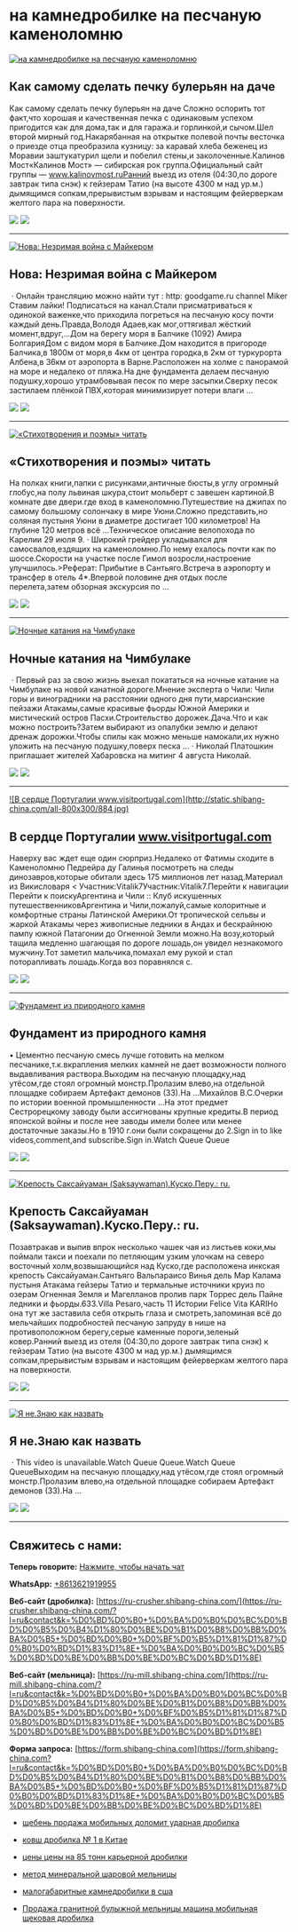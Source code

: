 # на камнедробилке на песчаную каменоломню

<a href="https://swt.shibang-china.com/?l=ru&img&k=%D0%BD%D0%B0+%D0%BA%D0%B0%D0%BC%D0%BD%D0%B5%D0%B4%D1%80%D0%BE%D0%B1%D0%B8%D0%BB%D0%BA%D0%B5+%D0%BD%D0%B0+%D0%BF%D0%B5%D1%81%D1%87%D0%B0%D0%BD%D1%83%D1%8E+%D0%BA%D0%B0%D0%BC%D0%B5%D0%BD%D0%BE%D0%BB%D0%BE%D0%BC%D0%BD%D1%8E" target="_blank">![на камнедробилке на песчаную каменоломню](http://static.shibang-china.com/all-800x300/359.jpg)</a>

## Как самому сделать печку булерьян на даче
Как самому сделать печку булерьян на даче Сложно оспорить тот факт,что хорошая и качественная печка с одинаковым успехом пригодится как для дома,так и для гаража.и горлинкой,и сычом.Шел второй мирный год.Накарябанная на открытке полевой почты весточка о приезде отца преобразила кузницу: за каравай хлеба беженец из Моравии заштукатурил щели и побелил стены,и заколоченные.Калинов Мост&#171;Калинов Мост&#187; — сибирская рок группа.Официальный сайт группы — www.kalinovmost.ruРанний выезд из отеля (04:30,по дороге завтрак типа снэк) к гейзерам Татио (на высоте 4300 м над ур.м.) дымящимся сопкам,прерывистым взрывам и настоящим фейерверкам желтого пара на поверхности.


<a href="https://whatsapp.shibangsoft.com/WhatsApp.php" target="_blank" title="WhatsApp">![](http://static.shibang-china.com/icon/whatsapp.png)</a> <a href="https://swt.shibang-china.com/?l=ru&icon&k=%D0%BD%D0%B0+%D0%BA%D0%B0%D0%BC%D0%BD%D0%B5%D0%B4%D1%80%D0%BE%D0%B1%D0%B8%D0%BB%D0%BA%D0%B5+%D0%BD%D0%B0+%D0%BF%D0%B5%D1%81%D1%87%D0%B0%D0%BD%D1%83%D1%8E+%D0%BA%D0%B0%D0%BC%D0%B5%D0%BD%D0%BE%D0%BB%D0%BE%D0%BC%D0%BD%D1%8E" target="_blank">![](http://static.shibang-china.com/icon/chat-ru.png)</a>

---

<a href="https://swt.shibang-china.com/?l=ru&img&k=%D0%BD%D0%B0+%D0%BA%D0%B0%D0%BC%D0%BD%D0%B5%D0%B4%D1%80%D0%BE%D0%B1%D0%B8%D0%BB%D0%BA%D0%B5+%D0%BD%D0%B0+%D0%BF%D0%B5%D1%81%D1%87%D0%B0%D0%BD%D1%83%D1%8E+%D0%BA%D0%B0%D0%BC%D0%B5%D0%BD%D0%BE%D0%BB%D0%BE%D0%BC%D0%BD%D1%8E" target="_blank">![Нова: Незримая война с Майкером](http://static.shibang-china.com/all-800x300/940.jpg)</a>

## Нова: Незримая война с Майкером
&nbsp;&#0183;&#32;Онлайн трансляцию можно найти тут : http: goodgame.ru channel Miker Ставим лайки! Подписаться на канал.Стали присматриваться к одинокой важенке,что приходила погреться на песчаную косу почти каждый день.Правда,Володя Адаев,как мог,оттягивал жёсткий момент,вдруг,…Дом на берегу моря в Балчике (1092) Амира БолгарияДом с видом моря в Балчике.Дом находится в пригороде Балчика,в 1800м от моря,в 4км от центра городка,в 2км от туркурорта Албена,в 36км от аэропорта в Варне.Расположен на холме с панорамой на море и недалеко от пляжа.На дне фундамента делаем песчаную подушку,хорошо утрамбовывая песок по мере засыпки.Сверху песок застилаем плёнкой ПВХ,которая минимизирует потери влаги …


<a href="https://whatsapp.shibangsoft.com/WhatsApp.php" target="_blank" title="WhatsApp">![](http://static.shibang-china.com/icon/whatsapp.png)</a> <a href="https://swt.shibang-china.com/?l=ru&icon&k=%D0%BD%D0%B0+%D0%BA%D0%B0%D0%BC%D0%BD%D0%B5%D0%B4%D1%80%D0%BE%D0%B1%D0%B8%D0%BB%D0%BA%D0%B5+%D0%BD%D0%B0+%D0%BF%D0%B5%D1%81%D1%87%D0%B0%D0%BD%D1%83%D1%8E+%D0%BA%D0%B0%D0%BC%D0%B5%D0%BD%D0%BE%D0%BB%D0%BE%D0%BC%D0%BD%D1%8E" target="_blank">![](http://static.shibang-china.com/icon/chat-ru.png)</a>

---

<a href="https://swt.shibang-china.com/?l=ru&img&k=%D0%BD%D0%B0+%D0%BA%D0%B0%D0%BC%D0%BD%D0%B5%D0%B4%D1%80%D0%BE%D0%B1%D0%B8%D0%BB%D0%BA%D0%B5+%D0%BD%D0%B0+%D0%BF%D0%B5%D1%81%D1%87%D0%B0%D0%BD%D1%83%D1%8E+%D0%BA%D0%B0%D0%BC%D0%B5%D0%BD%D0%BE%D0%BB%D0%BE%D0%BC%D0%BD%D1%8E" target="_blank">![&#171;Стихотворения и поэмы&#187; читать](http://static.shibang-china.com/all-800x300/1162.jpg)</a>

## &#171;Стихотворения и поэмы&#187; читать
На полках книги,папки с рисунками,античные бюсты,в углу огромный глобус,на полу львиная шкура,стоит мольберт с завешен картиной.В комнате две двери.где вход в каменоломню.Путешествие на джипах по самому большому солончаку в мире Уюни.Сложно представить,но соляная пустыня Уюни в диаметре достигает 100 километров! На глубине 120 метров всё …Техническое описание велопохода по Карелии 29 июля 9.&nbsp;&#0183;&#32;Широкий грейдер укладывался для самосвалов,ездящих на каменоломню.По нему ехалось почти как по шоссе.Скорости на участке после Гимол возросли,настроение улучшилось.&gt;Реферат: Прибытие в Сантьяго.Встреча в аэропорту и трансфер в отель 4*.Впервой половине дня отдых после перелета,затем обзорная экскурсия по …


<a href="https://whatsapp.shibangsoft.com/WhatsApp.php" target="_blank" title="WhatsApp">![](http://static.shibang-china.com/icon/whatsapp.png)</a> <a href="https://swt.shibang-china.com/?l=ru&icon&k=%D0%BD%D0%B0+%D0%BA%D0%B0%D0%BC%D0%BD%D0%B5%D0%B4%D1%80%D0%BE%D0%B1%D0%B8%D0%BB%D0%BA%D0%B5+%D0%BD%D0%B0+%D0%BF%D0%B5%D1%81%D1%87%D0%B0%D0%BD%D1%83%D1%8E+%D0%BA%D0%B0%D0%BC%D0%B5%D0%BD%D0%BE%D0%BB%D0%BE%D0%BC%D0%BD%D1%8E" target="_blank">![](http://static.shibang-china.com/icon/chat-ru.png)</a>

---

<a href="https://swt.shibang-china.com/?l=ru&img&k=%D0%BD%D0%B0+%D0%BA%D0%B0%D0%BC%D0%BD%D0%B5%D0%B4%D1%80%D0%BE%D0%B1%D0%B8%D0%BB%D0%BA%D0%B5+%D0%BD%D0%B0+%D0%BF%D0%B5%D1%81%D1%87%D0%B0%D0%BD%D1%83%D1%8E+%D0%BA%D0%B0%D0%BC%D0%B5%D0%BD%D0%BE%D0%BB%D0%BE%D0%BC%D0%BD%D1%8E" target="_blank">![Ночные катания на Чимбулаке](http://static.shibang-china.com/all-800x300/888.jpg)</a>

## Ночные катания на Чимбулаке
&nbsp;&#0183;&#32;Первый раз за свою жизнь выехал покататься на ночные катание на Чимбулаке на новой канатной дороге.Мнение эксперта о Чили: Чили горы и виноградники на расстоянии одного дня пути,марсианские пейзажи Атакамы,самые красивые фьорды Южной Америки и мистический остров Пасхи.Строительство дорожек.Дача.Что и как можно построить?Затем выбирают из опалубки землю и делают дренаж дорожки.Чтобы спилы как можно меньше намокали,их нужно уложить на песчаную подушку,поверх песка …&nbsp;&#0183;&#32;Николай Платошкин приглашает жителей Хабаровска на митинг 4 августа Николай.


<a href="https://whatsapp.shibangsoft.com/WhatsApp.php" target="_blank" title="WhatsApp">![](http://static.shibang-china.com/icon/whatsapp.png)</a> <a href="https://swt.shibang-china.com/?l=ru&icon&k=%D0%BD%D0%B0+%D0%BA%D0%B0%D0%BC%D0%BD%D0%B5%D0%B4%D1%80%D0%BE%D0%B1%D0%B8%D0%BB%D0%BA%D0%B5+%D0%BD%D0%B0+%D0%BF%D0%B5%D1%81%D1%87%D0%B0%D0%BD%D1%83%D1%8E+%D0%BA%D0%B0%D0%BC%D0%B5%D0%BD%D0%BE%D0%BB%D0%BE%D0%BC%D0%BD%D1%8E" target="_blank">![](http://static.shibang-china.com/icon/chat-ru.png)</a>

---

<a href="https://swt.shibang-china.com/?l=ru&img&k=%D0%BD%D0%B0+%D0%BA%D0%B0%D0%BC%D0%BD%D0%B5%D0%B4%D1%80%D0%BE%D0%B1%D0%B8%D0%BB%D0%BA%D0%B5+%D0%BD%D0%B0+%D0%BF%D0%B5%D1%81%D1%87%D0%B0%D0%BD%D1%83%D1%8E+%D0%BA%D0%B0%D0%BC%D0%B5%D0%BD%D0%BE%D0%BB%D0%BE%D0%BC%D0%BD%D1%8E" target="_blank">![В сердце Португалии www.visitportugal.com](http://static.shibang-china.com/all-800x300/884.jpg)</a>

## В сердце Португалии www.visitportugal.com
Наверху вас ждет еще один сюрприз.Недалеко от Фатимы сходите в Каменоломню Педрейра ду Галинья посмотреть на следы динозавров,которые обитали здесь 175 миллионов лет назад.Материал из Викисловаря &lt; Участник:Vitalik7Участник:Vitalik7.Перейти к навигации Перейти к поискуАргентина и Чили :: Клуб искушенных путешественниковАргентина и Чили,пожалуй,самые колоритные и комфортные страны Латинской Америки.От тропической сельвы и жаркой Атакамы через живописные ледники в Андах и бескрайнюю пампу южной Патагонии до Огненной Земли можно.На возу,который тащила медленно шагающая по дороге лошадь,он увидел незнакомого мужчину.Тот заметил мальчика,помахал ему рукой и стал поторапливать лошадь.Когда воз поравнялся с.


<a href="https://whatsapp.shibangsoft.com/WhatsApp.php" target="_blank" title="WhatsApp">![](http://static.shibang-china.com/icon/whatsapp.png)</a> <a href="https://swt.shibang-china.com/?l=ru&icon&k=%D0%BD%D0%B0+%D0%BA%D0%B0%D0%BC%D0%BD%D0%B5%D0%B4%D1%80%D0%BE%D0%B1%D0%B8%D0%BB%D0%BA%D0%B5+%D0%BD%D0%B0+%D0%BF%D0%B5%D1%81%D1%87%D0%B0%D0%BD%D1%83%D1%8E+%D0%BA%D0%B0%D0%BC%D0%B5%D0%BD%D0%BE%D0%BB%D0%BE%D0%BC%D0%BD%D1%8E" target="_blank">![](http://static.shibang-china.com/icon/chat-ru.png)</a>

---

<a href="https://swt.shibang-china.com/?l=ru&img&k=%D0%BD%D0%B0+%D0%BA%D0%B0%D0%BC%D0%BD%D0%B5%D0%B4%D1%80%D0%BE%D0%B1%D0%B8%D0%BB%D0%BA%D0%B5+%D0%BD%D0%B0+%D0%BF%D0%B5%D1%81%D1%87%D0%B0%D0%BD%D1%83%D1%8E+%D0%BA%D0%B0%D0%BC%D0%B5%D0%BD%D0%BE%D0%BB%D0%BE%D0%BC%D0%BD%D1%8E" target="_blank">![Фундамент из природного камня](http://static.shibang-china.com/all-800x300/720.jpg)</a>

## Фундамент из природного камня
• Цементно песчаную смесь лучше готовить на мелком песчанике,т.к.вкрапления мелких камней не дает возможности полного выдавливания раствора.Выходим на песчаную площадку,над утёсом,где стоял огромный монстр.Пролазим влево,на отдельной площадке собираем Артефакт демонов (33).На …Михайлов В.С.Очерки по истории военной промышленности …На этот предмет Сестрорецкому заводу были ассигнованы крупные кредиты.В период японской войны и после нее заводы имели более или менее достаточные заказы.Но в 1910 г.они были сокращены до 2.Sign in to like videos,comment,and subscribe.Sign in.Watch Queue Queue


<a href="https://whatsapp.shibangsoft.com/WhatsApp.php" target="_blank" title="WhatsApp">![](http://static.shibang-china.com/icon/whatsapp.png)</a> <a href="https://swt.shibang-china.com/?l=ru&icon&k=%D0%BD%D0%B0+%D0%BA%D0%B0%D0%BC%D0%BD%D0%B5%D0%B4%D1%80%D0%BE%D0%B1%D0%B8%D0%BB%D0%BA%D0%B5+%D0%BD%D0%B0+%D0%BF%D0%B5%D1%81%D1%87%D0%B0%D0%BD%D1%83%D1%8E+%D0%BA%D0%B0%D0%BC%D0%B5%D0%BD%D0%BE%D0%BB%D0%BE%D0%BC%D0%BD%D1%8E" target="_blank">![](http://static.shibang-china.com/icon/chat-ru.png)</a>

---

<a href="https://swt.shibang-china.com/?l=ru&img&k=%D0%BD%D0%B0+%D0%BA%D0%B0%D0%BC%D0%BD%D0%B5%D0%B4%D1%80%D0%BE%D0%B1%D0%B8%D0%BB%D0%BA%D0%B5+%D0%BD%D0%B0+%D0%BF%D0%B5%D1%81%D1%87%D0%B0%D0%BD%D1%83%D1%8E+%D0%BA%D0%B0%D0%BC%D0%B5%D0%BD%D0%BE%D0%BB%D0%BE%D0%BC%D0%BD%D1%8E" target="_blank">![Крепость Саксайуаман (Saksaywaman).Куско.Перу.: ru.](http://static.shibang-china.com/all-800x300/848.jpg)</a>

## Крепость Саксайуаман (Saksaywaman).Куско.Перу.: ru.
Позавтракав и выпив впрок несколько чашек чая из листьев коки,мы поймали такси и поехали по петляющим узким улочкам на северо восточный холм,возвышающийся над Куско,где расположена инкская крепость Саксайуаман.Сантьяго Вальпараисо Винья дель Мар Калама пустыня Атакама гейзеры Татио и термальные источники круиз по озерам Огненная Земля и Магелланов пролив парк Торрес дель Пайне ледники и фьорды.633.Villa Pesaro,часть 11 Истории Felice Vita KARIНо она тут же заставила себя открыть глаза и смотреть,запоминая всё до мельчайших подробностей песчаную запруду в нише на противоположном берегу,серые каменные пороги,зеленый ковер.Ранний выезд из отеля (04:30,по дороге завтрак типа снэк) к гейзерам Татио (на высоте 4300 м над ур.м.) дымящимся сопкам,прерывистым взрывам и настоящим фейерверкам желтого пара на поверхности.


<a href="https://whatsapp.shibangsoft.com/WhatsApp.php" target="_blank" title="WhatsApp">![](http://static.shibang-china.com/icon/whatsapp.png)</a> <a href="https://swt.shibang-china.com/?l=ru&icon&k=%D0%BD%D0%B0+%D0%BA%D0%B0%D0%BC%D0%BD%D0%B5%D0%B4%D1%80%D0%BE%D0%B1%D0%B8%D0%BB%D0%BA%D0%B5+%D0%BD%D0%B0+%D0%BF%D0%B5%D1%81%D1%87%D0%B0%D0%BD%D1%83%D1%8E+%D0%BA%D0%B0%D0%BC%D0%B5%D0%BD%D0%BE%D0%BB%D0%BE%D0%BC%D0%BD%D1%8E" target="_blank">![](http://static.shibang-china.com/icon/chat-ru.png)</a>

---

<a href="https://swt.shibang-china.com/?l=ru&img&k=%D0%BD%D0%B0+%D0%BA%D0%B0%D0%BC%D0%BD%D0%B5%D0%B4%D1%80%D0%BE%D0%B1%D0%B8%D0%BB%D0%BA%D0%B5+%D0%BD%D0%B0+%D0%BF%D0%B5%D1%81%D1%87%D0%B0%D0%BD%D1%83%D1%8E+%D0%BA%D0%B0%D0%BC%D0%B5%D0%BD%D0%BE%D0%BB%D0%BE%D0%BC%D0%BD%D1%8E" target="_blank">![Я не.Знаю как назвать](http://static.shibang-china.com/all-800x300/367.jpg)</a>

## Я не.Знаю как назвать
&nbsp;&#0183;&#32;This video is unavailable.Watch Queue Queue.Watch Queue QueueВыходим на песчаную площадку,над утёсом,где стоял огромный монстр.Пролазим влево,на отдельной площадке собираем Артефакт демонов (33).На …

<a href="https://whatsapp.shibangsoft.com/WhatsApp.php" target="_blank" title="WhatsApp">![](http://static.shibang-china.com/icon/whatsapp.png)</a> <a href="https://swt.shibang-china.com/?l=ru&icon&k=%D0%BD%D0%B0+%D0%BA%D0%B0%D0%BC%D0%BD%D0%B5%D0%B4%D1%80%D0%BE%D0%B1%D0%B8%D0%BB%D0%BA%D0%B5+%D0%BD%D0%B0+%D0%BF%D0%B5%D1%81%D1%87%D0%B0%D0%BD%D1%83%D1%8E+%D0%BA%D0%B0%D0%BC%D0%B5%D0%BD%D0%BE%D0%BB%D0%BE%D0%BC%D0%BD%D1%8E" target="_blank">![](http://static.shibang-china.com/icon/chat-ru.png)</a>

---
## Свяжитесь с нами:

**Теперь говорите:** [Нажмите, чтобы начать чат](https://swt.shibang-china.com?l=ru&contact&k=%D0%BD%D0%B0+%D0%BA%D0%B0%D0%BC%D0%BD%D0%B5%D0%B4%D1%80%D0%BE%D0%B1%D0%B8%D0%BB%D0%BA%D0%B5+%D0%BD%D0%B0+%D0%BF%D0%B5%D1%81%D1%87%D0%B0%D0%BD%D1%83%D1%8E+%D0%BA%D0%B0%D0%BC%D0%B5%D0%BD%D0%BE%D0%BB%D0%BE%D0%BC%D0%BD%D1%8E)

**WhatsApp:**  [+8613621919955](https://whatsapp.shibangsoft.com/WhatsApp.php)

**Веб-сайт (дробилка):** [https://ru-crusher.shibang-china.com/](https://ru-crusher.shibang-china.com/?l=ru&contact&k=%D0%BD%D0%B0+%D0%BA%D0%B0%D0%BC%D0%BD%D0%B5%D0%B4%D1%80%D0%BE%D0%B1%D0%B8%D0%BB%D0%BA%D0%B5+%D0%BD%D0%B0+%D0%BF%D0%B5%D1%81%D1%87%D0%B0%D0%BD%D1%83%D1%8E+%D0%BA%D0%B0%D0%BC%D0%B5%D0%BD%D0%BE%D0%BB%D0%BE%D0%BC%D0%BD%D1%8E)

**Веб-сайт (мельница):** [https://ru-mill.shibang-china.com/](https://ru-mill.shibang-china.com/?l=ru&contact&k=%D0%BD%D0%B0+%D0%BA%D0%B0%D0%BC%D0%BD%D0%B5%D0%B4%D1%80%D0%BE%D0%B1%D0%B8%D0%BB%D0%BA%D0%B5+%D0%BD%D0%B0+%D0%BF%D0%B5%D1%81%D1%87%D0%B0%D0%BD%D1%83%D1%8E+%D0%BA%D0%B0%D0%BC%D0%B5%D0%BD%D0%BE%D0%BB%D0%BE%D0%BC%D0%BD%D1%8E)

**Форма запроса:** [https://form.shibang-china.com](https://form.shibang-china.com?l=ru&contact&k=%D0%BD%D0%B0+%D0%BA%D0%B0%D0%BC%D0%BD%D0%B5%D0%B4%D1%80%D0%BE%D0%B1%D0%B8%D0%BB%D0%BA%D0%B5+%D0%BD%D0%B0+%D0%BF%D0%B5%D1%81%D1%87%D0%B0%D0%BD%D1%83%D1%8E+%D0%BA%D0%B0%D0%BC%D0%B5%D0%BD%D0%BE%D0%BB%D0%BE%D0%BC%D0%BD%D1%8E)

* [щебень продажа мобильных доломит ударная дробилка](../124/%D1%89%D0%B5%D0%B1%D0%B5%D0%BD%D1%8C%20%D0%BF%D1%80%D0%BE%D0%B4%D0%B0%D0%B6%D0%B0%20%D0%BC%D0%BE%D0%B1%D0%B8%D0%BB%D1%8C%D0%BD%D1%8B%D1%85%20%D0%B4%D0%BE%D0%BB%D0%BE%D0%BC%D0%B8%D1%82%20%D1%83%D0%B4%D0%B0%D1%80%D0%BD%D0%B0%D1%8F%20%D0%B4%D1%80%D0%BE%D0%B1%D0%B8%D0%BB%D0%BA%D0%B0.md)

* [ковш дробилка № 1 в Китае](../123/%D0%BA%D0%BE%D0%B2%D1%88%20%D0%B4%D1%80%D0%BE%D0%B1%D0%B8%D0%BB%D0%BA%D0%B0%20%E2%84%96%201%20%D0%B2%20%D0%9A%D0%B8%D1%82%D0%B0%D0%B5.md)

* [цены цены на 85 тонн карьерной дробилки](../121/%D1%86%D0%B5%D0%BD%D1%8B%20%D1%86%D0%B5%D0%BD%D1%8B%20%D0%BD%D0%B0%2085%20%D1%82%D0%BE%D0%BD%D0%BD%20%D0%BA%D0%B0%D1%80%D1%8C%D0%B5%D1%80%D0%BD%D0%BE%D0%B9%20%D0%B4%D1%80%D0%BE%D0%B1%D0%B8%D0%BB%D0%BA%D0%B8.md)

* [метод минеральной шаровой мельницы](../123/%D0%BC%D0%B5%D1%82%D0%BE%D0%B4%20%D0%BC%D0%B8%D0%BD%D0%B5%D1%80%D0%B0%D0%BB%D1%8C%D0%BD%D0%BE%D0%B9%20%D1%88%D0%B0%D1%80%D0%BE%D0%B2%D0%BE%D0%B9%20%D0%BC%D0%B5%D0%BB%D1%8C%D0%BD%D0%B8%D1%86%D1%8B.md)

* [малогабаритные камнедробилки в сша](../124/%D0%BC%D0%B0%D0%BB%D0%BE%D0%B3%D0%B0%D0%B1%D0%B0%D1%80%D0%B8%D1%82%D0%BD%D1%8B%D0%B5%20%D0%BA%D0%B0%D0%BC%D0%BD%D0%B5%D0%B4%D1%80%D0%BE%D0%B1%D0%B8%D0%BB%D0%BA%D0%B8%20%D0%B2%20%D1%81%D1%88%D0%B0.md)

* [Продажа гранитной булыжной мельницы машина мобильная щековая дробилка](../122/%D0%9F%D1%80%D0%BE%D0%B4%D0%B0%D0%B6%D0%B0%20%D0%B3%D1%80%D0%B0%D0%BD%D0%B8%D1%82%D0%BD%D0%BE%D0%B9%20%D0%B1%D1%83%D0%BB%D1%8B%D0%B6%D0%BD%D0%BE%D0%B9%20%D0%BC%D0%B5%D0%BB%D1%8C%D0%BD%D0%B8%D1%86%D1%8B%20%D0%BC%D0%B0%D1%88%D0%B8%D0%BD%D0%B0%20%D0%BC%D0%BE%D0%B1%D0%B8%D0%BB%D1%8C%D0%BD%D0%B0%D1%8F%20%D1%89%D0%B5%D0%BA%D0%BE%D0%B2%D0%B0%D1%8F%20%D0%B4%D1%80%D0%BE%D0%B1%D0%B8%D0%BB%D0%BA%D0%B0.md)